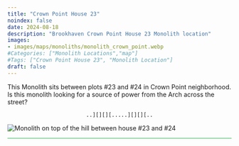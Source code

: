 ```yaml
---
title: "Crown Point House 23"
noindex: false
date: 2024-08-18
description: "Brookhaven Crown Point House 23 Monolith location"
images:
- images/maps/monoliths/monolith_crown_point.webp
#Categories: ["Monolith Locations","map"]
#Tags: ["Crown Point House 23", "Monolith Location"]
draft: false
--- 
```


This Monolith sits between plots #23 and #24 in Crown Point neighborhood. Is this monolith looking for a source of power from the Arch across the street?

<center><span class="copy-to-clipboard" style="align: center"><code class="copy-to-clipboard-code" data-code="..][][][.....][][][..">..][][][.....][][][..</code></span></center>

![Monolith on top of the hill between house #23 and #24](/images/maps/monoliths/monolith_crown_point.webp?width400px)

<hr style="background-color: #28b44c" size=8>

<!-- ## Related Items

### Map

- [Point of Interest](/map/poi/agency-bunker/) -->